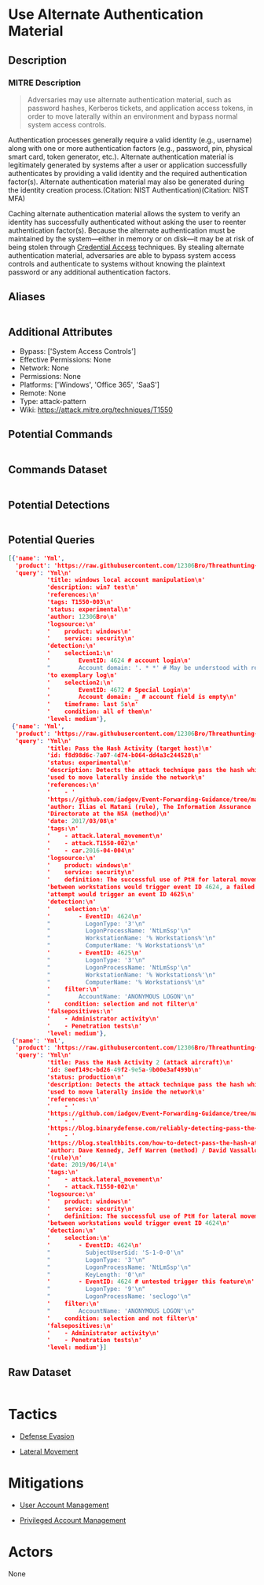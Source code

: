 
# Use Alternate Authentication Material

## Description

### MITRE Description

> Adversaries may use alternate authentication material, such as password hashes, Kerberos tickets, and application access tokens, in order to move laterally within an environment and bypass normal system access controls. 

Authentication processes generally require a valid identity (e.g., username) along with one or more authentication factors (e.g., password, pin, physical smart card, token generator, etc.). Alternate authentication material is legitimately generated by systems after a user or application successfully authenticates by providing a valid identity and the required authentication factor(s). Alternate authentication material may also be generated during the identity creation process.(Citation: NIST Authentication)(Citation: NIST MFA)

Caching alternate authentication material allows the system to verify an identity has successfully authenticated without asking the user to reenter authentication factor(s). Because the alternate authentication must be maintained by the system—either in memory or on disk—it may be at risk of being stolen through [Credential Access](https://attack.mitre.org/tactics/TA0006) techniques. By stealing alternate authentication material, adversaries are able to bypass system access controls and authenticate to systems without knowing the plaintext password or any additional authentication factors.


## Aliases

```

```

## Additional Attributes

* Bypass: ['System Access Controls']
* Effective Permissions: None
* Network: None
* Permissions: None
* Platforms: ['Windows', 'Office 365', 'SaaS']
* Remote: None
* Type: attack-pattern
* Wiki: https://attack.mitre.org/techniques/T1550

## Potential Commands

```

```

## Commands Dataset

```

```

## Potential Detections

```json

```

## Potential Queries

```json
[{'name': 'Yml',
  'product': 'https://raw.githubusercontent.com/12306Bro/Threathunting-book/master/{}',
  'query': 'Yml\n'
           'title: windows local account manipulation\n'
           'description: win7 test\n'
           'references:\n'
           'tags: T1550-003\n'
           'status: experimental\n'
           'author: 12306Bro\n'
           'logsource:\n'
           '    product: windows\n'
           '    service: security\n'
           'detection:\n'
           '    selection1:\n'
           '        EventID: 4624 # account login\n'
           "        Account domain: '. * *' # May be understood with reference "
           'to exemplary log\n'
           '    selection2:\n'
           '        EventID: 4672 # Special Login\n'
           '        Account domain: _ # account field is empty\n'
           '    timeframe: last 5s\n'
           '    condition: all of them\n'
           'level: medium'},
 {'name': 'Yml',
  'product': 'https://raw.githubusercontent.com/12306Bro/Threathunting-book/master/{}',
  'query': 'Yml\n'
           'title: Pass the Hash Activity (target host)\n'
           'id: f8d98d6c-7a07-4d74-b064-dd4a3c244528\n'
           'status: experimental\n'
           'description: Detects the attack technique pass the hash which is '
           'used to move laterally inside the network\n'
           'references:\n'
           '    - '
           'https://github.com/iadgov/Event-Forwarding-Guidance/tree/master/Events\n'
           'author: Ilias el Matani (rule), The Information Assurance '
           'Directorate at the NSA (method)\n'
           'date: 2017/03/08\n'
           'tags:\n'
           '    - attack.lateral_movement\n'
           '    - attack.T1550-002\n'
           '    - car.2016-04-004\n'
           'logsource:\n'
           '    product: windows\n'
           '    service: security\n'
           '    definition: The successful use of PtH for lateral movement '
           'between workstations would trigger event ID 4624, a failed logon '
           'attempt would trigger an event ID 4625\n'
           'detection:\n'
           '    selection:\n'
           '        - EventID: 4624\n'
           "          LogonType: '3'\n"
           "          LogonProcessName: 'NtLmSsp'\n"
           "          WorkstationName: '% Workstations%'\n"
           "          ComputerName: '% Workstations%'\n"
           '        - EventID: 4625\n'
           "          LogonType: '3'\n"
           "          LogonProcessName: 'NtLmSsp'\n"
           "          WorkstationName: '% Workstations%'\n"
           "          ComputerName: '% Workstations%'\n"
           '    filter:\n'
           "        AccountName: 'ANONYMOUS LOGON'\n"
           '    condition: selection and not filter\n'
           'falsepositives:\n'
           '    - Administrator activity\n'
           '    - Penetration tests\n'
           'level: medium'},
 {'name': 'Yml',
  'product': 'https://raw.githubusercontent.com/12306Bro/Threathunting-book/master/{}',
  'query': 'Yml\n'
           'title: Pass the Hash Activity 2 (attack aircraft)\n'
           'id: 8eef149c-bd26-49f2-9e5a-9b00e3af499b\n'
           'status: production\n'
           'description: Detects the attack technique pass the hash which is '
           'used to move laterally inside the network\n'
           'references:\n'
           '    - '
           'https://github.com/iadgov/Event-Forwarding-Guidance/tree/master/Events\n'
           '    - '
           'https://blog.binarydefense.com/reliably-detecting-pass-the-hash-through-event-log-analysis\n'
           '    - '
           'https://blog.stealthbits.com/how-to-detect-pass-the-hash-attacks/\n'
           'author: Dave Kennedy, Jeff Warren (method) / David Vassallo '
           '(rule)\n'
           'date: 2019/06/14\n'
           'tags:\n'
           '    - attack.lateral_movement\n'
           '    - attack.T1550-002\n'
           'logsource:\n'
           '    product: windows\n'
           '    service: security\n'
           '    definition: The successful use of PtH for lateral movement '
           'between workstations would trigger event ID 4624\n'
           'detection:\n'
           '    selection:\n'
           '        - EventID: 4624\n'
           "          SubjectUserSid: 'S-1-0-0'\n"
           "          LogonType: '3'\n"
           "          LogonProcessName: 'NtLmSsp'\n"
           "          KeyLength: '0'\n"
           '        - EventID: 4624 # untested trigger this feature\n'
           "          LogonType: '9'\n"
           "          LogonProcessName: 'seclogo'\n"
           '    filter:\n'
           "        AccountName: 'ANONYMOUS LOGON'\n"
           '    condition: selection and not filter\n'
           'falsepositives:\n'
           '    - Administrator activity\n'
           '    - Penetration tests\n'
           'level: medium'}]
```

## Raw Dataset

```json

```

# Tactics


* [Defense Evasion](../tactics/Defense-Evasion.md)

* [Lateral Movement](../tactics/Lateral-Movement.md)
    

# Mitigations


* [User Account Management](../mitigations/User-Account-Management.md)

* [Privileged Account Management](../mitigations/Privileged-Account-Management.md)
    

# Actors

None
